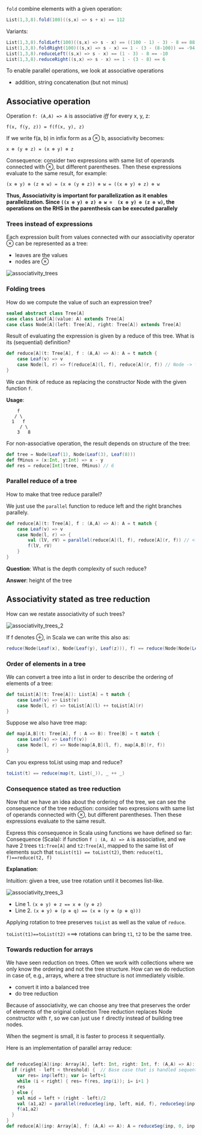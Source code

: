 `fold` combine elements with a given operation:
```scala
List(1,3,8).fold(100)((s,x) => s + x) == 112
```
Variants:
```scala
List(1,3,8).foldLeft(100)((s,x) => s - x) == ((100 - 1) - 3) - 8 == 88 // folds from left
List(1,3,8).foldRight(100)((s,x) => s - x) == 1 - (3 - (8-100)) == -94 // folds from right
List(1,3,8).reduceLeft((s,x) => s - x) == (1 - 3) - 8 == -10
List(1,3,8).reduceRight((s,x) => s - x) == 1 - (3 - 8) == 6
```
To enable parallel operations, we look at associative operations

* addition, string concatenation (but not minus)

## Associative operation

Operation `f: (A,A) => A` is associative _iff_ for every x, y, z: 
```
f(x, f(y, z)) = f(f(x, y), z)
```

If we write f(a, b) in infix form as a ⊗ b, associativity becomes: 
```
x ⊗ (y ⊗ z) = (x ⊗ y) ⊗ z
```

Consequence: consider two expressions with same list of operands connected with ⊗, but different parentheses. Then these expressions evaluate to the same result, for example: 
```
(x ⊗ y) ⊗ (z ⊗ w) = (x ⊗ (y ⊗ z)) ⊗ w = ((x ⊗ y) ⊗ z) ⊗ w
```

**Thus, Associativity is important for parallelization as it enables parallelization. Since `((x ⊗ y) ⊗ z) ⊗ w =  (x ⊗ y) ⊗ (z ⊗ w)`, the operations on the RHS in the parenthesis can be executed parallely**

### Trees instead of expressions

Each expression built from values connected with our associativity operator ⊗ can be represented as a tree:
* leaves are the values
* nodes are ⊗

![associativity_trees](https://github.com/rohitvg/scala-parallel-programming-3/blob/master/resources/images/associativity_trees.png)

### Folding trees

How do we compute the value of such an expression tree?

``` scala
sealed abstract class Tree[A]
case class Leaf[A](value: A) extends Tree[A]
case class Node[A](left: Tree[A], right: Tree[A]) extends Tree[A]
```
Result of evaluating the expression is given by a reduce of this tree. What is its (sequential) definition?

```scala
def reduce[A](t: Tree[A], f : (A,A) => A): A = t match {
    case Leaf(v) => v
    case Node(l, r) => f(reduce[A](l, f), reduce[A](r, f)) // Node -> function f
}
```
We can think of reduce as replacing the constructor Node with the given function `f`.

**Usage**:
```
    f
   / \
  1   f
     / \
    3   8

```
For non-associative operation, the result depends on structure of the tree:
```scala
def tree = Node(Leaf(1), Node(Leaf(3), Leaf(8)))
def fMinus = (x:Int, y:Int) => x - y
def res = reduce[Int](tree, fMinus) // 6
```

### Parallel reduce of a tree

How to make that tree reduce parallel?

We just use the `parallel` function to reduce left and the right branches parallely.
```scala
def reduce[A](t: Tree[A], f : (A,A) => A): A = t match {
    case Leaf(v) => v
    case Node(l, r) => {
        val (lV, rV) = parallel(reduce[A](l, f), reduce[A](r, f)) // <----
        f(lV, rV)
    }
}
```
**Question**: What is the depth complexity of such reduce?

**Answer**: height of the tree

## Associativity stated as tree reduction

How can we restate associativity of such trees?

![associativity_trees_2](https://github.com/rohitvg/scala-parallel-programming-3/blob/master/resources/images/associativity_trees_2.png)

If f denotes ⊕, in Scala we can write this also as:
```scala
reduce(Node(Leaf(x), Node(Leaf(y), Leaf(z))), f) == reduce(Node(Node(Leaf(x), Leaf(y)), Leaf(z)), f)
```

### Order of elements in a tree

We can convert a tree into a list in order to describe the ordering of elements of a tree:
```scala
def toList[A](t: Tree[A]): List[A] = t match {
    case Leaf(v) => List(v)
    case Node(l, r) => toList[A](l) ++ toList[A](r) 
}
```
Suppose we also have tree map:
```scala
def map[A,B](t: Tree[A], f : A => B): Tree[B] = t match {
    case Leaf(v) => Leaf(f(v))
    case Node(l, r) => Node(map[A,B](l, f), map[A,B](r, f)) 
}
```
Can you express toList using map and reduce?
```scala
toList(t) == reduce(map(t, List(_)), _ ++ _)
```

### Consequence stated as tree reduction

Now that we have an idea about the ordering of the tree, we can see the consequence of the tree reduction: consider two expressions with same list of operands connected with ⊗, but different parentheses. Then these expressions evaluate to the same result. 

Express this consequence in Scala using functions we have defined so far: Consequence (Scala): if function `f : (A, A) => A` is associative, and we have 2 trees `t1:Tree[A]` and `t2:Tree[A]`, mapped to the same list of elements such that `toList(t1) == toList(t2)`, then: `reduce(t1, f)==reduce(t2, f)`

**Explanation**:

Intuition: given a tree, use tree rotation until it becomes list-like.

![associativity_trees_3](https://github.com/rohitvg/scala-parallel-programming-3/blob/master/resources/images/associativity_trees_3.png)

* Line 1. `(x ⊕ y) ⊕ z == x ⊕ (y ⊕ z)`
* Line 2. `(x ⊕ y) ⊕ (p ⊕ q) == (x ⊕ (y ⊕ (p ⊕ q)))`

Applying rotation to tree preserves `toList` as well as the value of `reduce`.

`toList(t1)==toList(t2)` ===> rotations can bring `t1`, `t2` to be the same tree.

### Towards reduction for arrays

We have seen reduction on trees. Often we work with collections where we only know the ordering and not
the tree structure. How can we do reduction in case of, e.g., arrays, where a tree structure is not immediately visible. 

* convert it into a balanced tree
* do tree reduction

Because of associativity, we can choose any tree that preserves the order of elements of the original collection Tree reduction replaces Node constructor with `f`, so we can just use `f` directly instead of building tree nodes.

When the segment is small, it is faster to process it sequentially.

Here is an implementation of parallel array reduce:

```scala

def reduceSeg[A](inp: Array[A], left: Int, right: Int, f: (A,A) => A): A = {
  if (right - left < threshold) {  // Base case that is handled sequentially
    var res= inp(left); var i= left+1
    while (i < right) { res= f(res, inp(i)); i= i+1 }
    res
  } else {
    val mid = left + (right - left)/2
    val (a1,a2) = parallel(reduceSeg(inp, left, mid, f), reduceSeg(inp, mid, right, f)) // <- parallel recursive
    f(a1,a2)
  }
}
def reduce[A](inp: Array[A], f: (A,A) => A): A = reduceSeg(inp, 0, inp.length, f)
```
